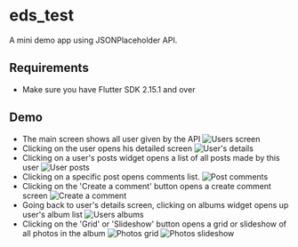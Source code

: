 # eds_test
A mini demo app using JSONPlaceholder API.

## Requirements
- Make sure you have Flutter SDK 2.15.1 and over

## Demo
- The main screen shows all user given by the API
  ![Users screen]()
- Clicking on the user opens his detailed screen
  ![User's details]()
- Clicking on a user's posts widget opens a list of all posts made by this user
  ![User posts]()
- Clicking on a specific post opens comments list. 
  ![Post comments]()
- Clicking on the 'Create a comment' button opens a create comment screen 
  ![Create a comment]()
- Going back to user's details screen, clicking on albums widget opens up user's album list 
  ![Users albums]()
- Clicking on the 'Grid' or 'Slideshow' button opens a grid or slideshow of all photos in the album
  ![Photos grid]()
  ![Photos slideshow]()
